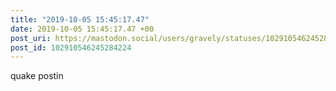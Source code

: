 ```yaml
---
title: "2019-10-05 15:45:17.47"
date: 2019-10-05 15:45:17.47 +00
post_uri: https://mastodon.social/users/gravely/statuses/102910546245284224
post_id: 102910546245284224
---
```

quake postin


